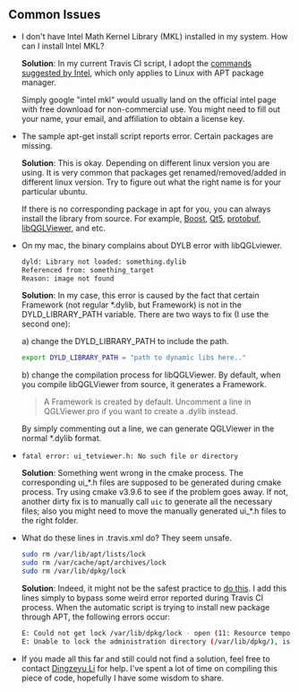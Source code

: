 ## Common Issues

- I don't have Intel Math Kernel Library (MKL) installed in my system. How can I install Intel MKL?

  **Solution**: In my current Travis CI script, I adopt the [commands suggested by Intel](https://software.intel.com/en-us/articles/installing-intel-free-libs-and-python-apt-repo), which only applies to Linux with APT package manager.

  Simply google "intel mkl" would usually land on the official intel page with free download for non-commercial use. You might need to fill out your name, your email, and affiliation to obtain a license key.


- The sample apt-get install script reports error. Certain packages are missing.

  **Solution**: This is okay. Depending on different linux version you are using. It is very common that packages get renamed/removed/added in different linux version. Try to figure out what the right name is for your particular ubuntu.

  If there is no corresponding package in apt for you, you can always install the library from source. For example, [Boost](http://www.boost.org/), [Qt5](https://www1.qt.io/download/), [protobuf](https://github.com/google/protobuf), [libQGLViewer](http://libqglviewer.com/), and etc.


- On my mac, the binary complains about DYLB error with libQGLviewer.
  ```bash
  dyld: Library not loaded: something.dylib
  Referenced from: something_target
  Reason: image not found
  ```
  **Solution**: In my case, this error is caused by the fact that certain Framework (not regular *.dylib, but Framework) is not in the DYLD_LIBRARY_PATH variable. There are two ways to fix (I use the second one):

  a) change the DYLD_LIBRARY_PATH to include the path.
  ```bash
  export DYLD_LIBRARY_PATH = "path to dynamic libs here.."
  ```

  b) change the compilation process for libQGLViewer. By default, when you compile libQGLViewer from source, it generates a Framework.

  >A Framework is created by default. Uncomment a line in QGLViewer.pro if you want to create a .dylib instead. 

  By simply commenting out a line, we can generate QGLViewer in the normal *.dylib format.


- ```fatal error: ui_tetviewer.h: No such file or directory```

  **Solution**: Something went wrong in the cmake process. The corresponding ui_\*.h files are supposed to be generated during cmake process. Try using cmake v3.9.6 to see if the problem goes away. If not, another dirty fix is to manually call ```uic``` to generate all the necessary files; also you might need to move the manually generated ui_*.h files to the right folder. 


- What do these lines in .travis.xml do? They seem unsafe.
  ```bash 
  sudo rm /var/lib/apt/lists/lock
  sudo rm /var/cache/apt/archives/lock
  sudo rm /var/lib/dpkg/lock
  ```
  **Solution**: Indeed, it might not be the safest practice to [do this](https://askubuntu.com/questions/346143/e-could-not-get-lock-var-lib-dpkg-lock-open-11-resource-temporarily-unavai). I add this lines simply to bypass some weird error reported during Travis CI process. When the automatic script is trying to install new package through APT, the following errors occur:

  ```bash
  E: Could not get lock /var/lib/dpkg/lock - open (11: Resource temporarily unavailable)
  E: Unable to lock the administration directory (/var/lib/dpkg/), is another process using it?
  ```


- If you made all this far and still could not find a solution, feel free to contact [Dingzeyu Li](http://dingzeyu.li/) for help. I've spent a lot of time on compiling this piece of code, hopefully I have some wisdom to share.

